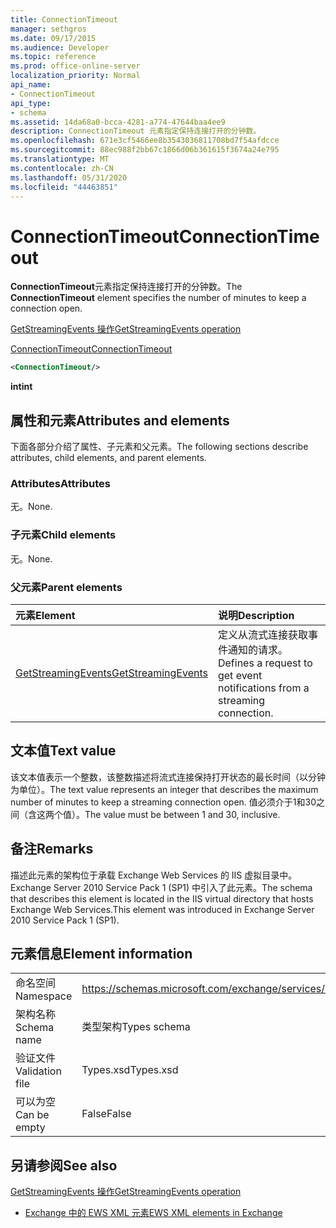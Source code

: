 ```yaml
---
title: ConnectionTimeout
manager: sethgros
ms.date: 09/17/2015
ms.audience: Developer
ms.topic: reference
ms.prod: office-online-server
localization_priority: Normal
api_name:
- ConnectionTimeout
api_type:
- schema
ms.assetid: 14da68a0-bcca-4281-a774-47644baa4ee9
description: ConnectionTimeout 元素指定保持连接打开的分钟数。
ms.openlocfilehash: 671e3cf5466ee8b3543036811708bd7f54afdcce
ms.sourcegitcommit: 88ec988f2bb67c1866d06b361615f3674a24e795
ms.translationtype: MT
ms.contentlocale: zh-CN
ms.lasthandoff: 05/31/2020
ms.locfileid: "44463851"
---
```

# <a name="connectiontimeout"></a><span data-ttu-id="95273-103">ConnectionTimeout</span><span class="sxs-lookup"><span data-stu-id="95273-103">ConnectionTimeout</span></span>

<span data-ttu-id="95273-104">**ConnectionTimeout**元素指定保持连接打开的分钟数。</span><span class="sxs-lookup"><span data-stu-id="95273-104">The **ConnectionTimeout** element specifies the number of minutes to keep a connection open.</span></span> 
  
[<span data-ttu-id="95273-105">GetStreamingEvents 操作</span><span class="sxs-lookup"><span data-stu-id="95273-105">GetStreamingEvents operation</span></span>](getstreamingevents-operation.md)
  
[<span data-ttu-id="95273-106">ConnectionTimeout</span><span class="sxs-lookup"><span data-stu-id="95273-106">ConnectionTimeout</span></span>](connectiontimeout.md)
  
```xml
<ConnectionTimeout/>
```

 <span data-ttu-id="95273-107">**int**</span><span class="sxs-lookup"><span data-stu-id="95273-107">**int**</span></span>
## <a name="attributes-and-elements"></a><span data-ttu-id="95273-108">属性和元素</span><span class="sxs-lookup"><span data-stu-id="95273-108">Attributes and elements</span></span>

<span data-ttu-id="95273-109">下面各部分介绍了属性、子元素和父元素。</span><span class="sxs-lookup"><span data-stu-id="95273-109">The following sections describe attributes, child elements, and parent elements.</span></span>
  
### <a name="attributes"></a><span data-ttu-id="95273-110">Attributes</span><span class="sxs-lookup"><span data-stu-id="95273-110">Attributes</span></span>

<span data-ttu-id="95273-111">无。</span><span class="sxs-lookup"><span data-stu-id="95273-111">None.</span></span>
  
### <a name="child-elements"></a><span data-ttu-id="95273-112">子元素</span><span class="sxs-lookup"><span data-stu-id="95273-112">Child elements</span></span>

<span data-ttu-id="95273-113">无。</span><span class="sxs-lookup"><span data-stu-id="95273-113">None.</span></span>
  
### <a name="parent-elements"></a><span data-ttu-id="95273-114">父元素</span><span class="sxs-lookup"><span data-stu-id="95273-114">Parent elements</span></span>

|<span data-ttu-id="95273-115">**元素**</span><span class="sxs-lookup"><span data-stu-id="95273-115">**Element**</span></span>|<span data-ttu-id="95273-116">**说明**</span><span class="sxs-lookup"><span data-stu-id="95273-116">**Description**</span></span>|
|:-----|:-----|
|[<span data-ttu-id="95273-117">GetStreamingEvents</span><span class="sxs-lookup"><span data-stu-id="95273-117">GetStreamingEvents</span></span>](getstreamingevents.md) <br/> |<span data-ttu-id="95273-118">定义从流式连接获取事件通知的请求。</span><span class="sxs-lookup"><span data-stu-id="95273-118">Defines a request to get event notifications from a streaming connection.</span></span>  <br/> |
   
## <a name="text-value"></a><span data-ttu-id="95273-119">文本值</span><span class="sxs-lookup"><span data-stu-id="95273-119">Text value</span></span>

<span data-ttu-id="95273-120">该文本值表示一个整数，该整数描述将流式连接保持打开状态的最长时间（以分钟为单位）。</span><span class="sxs-lookup"><span data-stu-id="95273-120">The text value represents an integer that describes the maximum number of minutes to keep a streaming connection open.</span></span> <span data-ttu-id="95273-121">值必须介于1和30之间（含这两个值）。</span><span class="sxs-lookup"><span data-stu-id="95273-121">The value must be between 1 and 30, inclusive.</span></span>
  
## <a name="remarks"></a><span data-ttu-id="95273-122">备注</span><span class="sxs-lookup"><span data-stu-id="95273-122">Remarks</span></span>

<span data-ttu-id="95273-123">描述此元素的架构位于承载 Exchange Web Services 的 IIS 虚拟目录中。Exchange Server 2010 Service Pack 1 (SP1) 中引入了此元素。</span><span class="sxs-lookup"><span data-stu-id="95273-123">The schema that describes this element is located in the IIS virtual directory that hosts Exchange Web Services.This element was introduced in Exchange Server 2010 Service Pack 1 (SP1).</span></span>
  
## <a name="element-information"></a><span data-ttu-id="95273-124">元素信息</span><span class="sxs-lookup"><span data-stu-id="95273-124">Element information</span></span>

|||
|:-----|:-----|
|<span data-ttu-id="95273-125">命名空间</span><span class="sxs-lookup"><span data-stu-id="95273-125">Namespace</span></span>  <br/> |https://schemas.microsoft.com/exchange/services/2006/types  <br/> |
|<span data-ttu-id="95273-126">架构名称</span><span class="sxs-lookup"><span data-stu-id="95273-126">Schema name</span></span>  <br/> |<span data-ttu-id="95273-127">类型架构</span><span class="sxs-lookup"><span data-stu-id="95273-127">Types schema</span></span>  <br/> |
|<span data-ttu-id="95273-128">验证文件</span><span class="sxs-lookup"><span data-stu-id="95273-128">Validation file</span></span>  <br/> |<span data-ttu-id="95273-129">Types.xsd</span><span class="sxs-lookup"><span data-stu-id="95273-129">Types.xsd</span></span>  <br/> |
|<span data-ttu-id="95273-130">可以为空</span><span class="sxs-lookup"><span data-stu-id="95273-130">Can be empty</span></span>  <br/> |<span data-ttu-id="95273-131">False</span><span class="sxs-lookup"><span data-stu-id="95273-131">False</span></span>  <br/> |
   
## <a name="see-also"></a><span data-ttu-id="95273-132">另请参阅</span><span class="sxs-lookup"><span data-stu-id="95273-132">See also</span></span>



[<span data-ttu-id="95273-133">GetStreamingEvents 操作</span><span class="sxs-lookup"><span data-stu-id="95273-133">GetStreamingEvents operation</span></span>](getstreamingevents-operation.md)


- [<span data-ttu-id="95273-134">Exchange 中的 EWS XML 元素</span><span class="sxs-lookup"><span data-stu-id="95273-134">EWS XML elements in Exchange</span></span>](ews-xml-elements-in-exchange.md)

